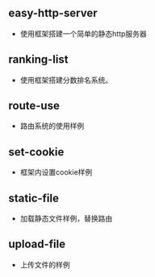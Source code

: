 ## easy-http-server
- 使用框架搭建一个简单的静态http服务器
## ranking-list
- 使用框架搭建分数排名系统。
## route-use
- 路由系统的使用样例
## set-cookie
- 框架内设置cookie样例
## static-file
- 加载静态文件样例，替换路由
## upload-file
- 上传文件的样例

